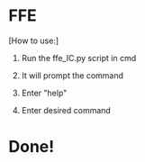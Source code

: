 # FFE




[How to use:]

1. Run the ffe_IC.py script in cmd

2. It will prompt the command


3. Enter "help" 

4. Enter desired command




# Done!


